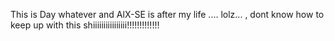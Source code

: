 This is Day whatever and AlX-SE is after my life .... lolz... , dont know how to keep up with this shiiiiiiiiiiiiiiii!!!!!!!!!!!!!
